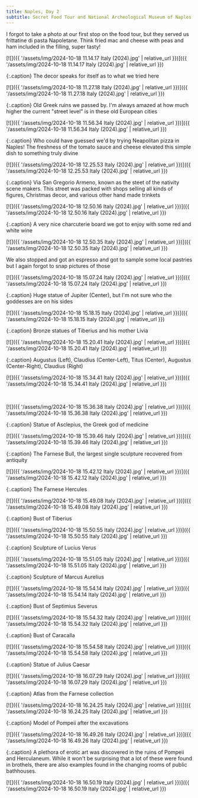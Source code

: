 ```yaml
---
title: Naples, Day 2
subtitle: Secret Food Tour and National Archeological Museum of Naples
---
```


I forgot to take a photo at our first stop on the food tour, but they served us frittatine di pasta Napoletane. Think fried mac and cheese with peas and ham included in the filling, super tasty!

[![]({{ '/assets/img/2024-10-18 11.14.17 Italy (2024).jpg' | relative_url }})]({{ '/assets/img/2024-10-18 11.14.17 Italy (2024).jpg' | relative_url }})

{:.caption}
The decor speaks for itself as to what we tried here

[![]({{ '/assets/img/2024-10-18 11.27.18 Italy (2024).jpg' | relative_url }})]({{ '/assets/img/2024-10-18 11.27.18 Italy (2024).jpg' | relative_url }})

{:.caption}
Old Greek ruins we passed by. I'm always amazed at how much higher the current "street level" is in these old European cities

[![]({{ '/assets/img/2024-10-18 11.56.34 Italy (2024).jpg' | relative_url }})]({{ '/assets/img/2024-10-18 11.56.34 Italy (2024).jpg' | relative_url }})

{:.caption}
Who could have guessed we'd by trying Neapolitan pizza in Naples! The freshness of the tomato sauce and cheese elevated this simple dish to something truly divine

[![]({{ '/assets/img/2024-10-18 12.25.53 Italy (2024).jpg' | relative_url }})]({{ '/assets/img/2024-10-18 12.25.53 Italy (2024).jpg' | relative_url }})

{:.caption}
Via San Gregorio Armeno, known as the steet of the nativity scene makers. This street was packed with shops selling all kinds of figures, Christmas decor, and various other hand made trinkets

[![]({{ '/assets/img/2024-10-18 12.50.16 Italy (2024).jpg' | relative_url }})]({{ '/assets/img/2024-10-18 12.50.16 Italy (2024).jpg' | relative_url }})

{:.caption}
A very nice charcuterie board we got to enjoy with some red and white wine

[![]({{ '/assets/img/2024-10-18 12.50.35 Italy (2024).jpg' | relative_url }})]({{ '/assets/img/2024-10-18 12.50.35 Italy (2024).jpg' | relative_url }})

We also stopped and got an espresso and got to sample some local pastries but I again forgot to snap pictures of those

[![]({{ '/assets/img/2024-10-18 15.07.24 Italy (2024).jpg' | relative_url }})]({{ '/assets/img/2024-10-18 15.07.24 Italy (2024).jpg' | relative_url }})

{:.caption}
Huge statue of Jupiter (Center), but I'm not sure who the goddesses are on his sides

[![]({{ '/assets/img/2024-10-18 15.18.15 Italy (2024).jpg' | relative_url }})]({{ '/assets/img/2024-10-18 15.18.15 Italy (2024).jpg' | relative_url }})

{:.caption}
Bronze statues of Tiberius and his mother Livia

[![]({{ '/assets/img/2024-10-18 15.20.41 Italy (2024).jpg' | relative_url }})]({{ '/assets/img/2024-10-18 15.20.41 Italy (2024).jpg' | relative_url }})

{:.caption}
Augustus (Left), Claudius (Center-Left), Titus (Center), Augustus (Center-Right), Claudius (Right)

[![]({{ '/assets/img/2024-10-18 15.34.41 Italy (2024).jpg' | relative_url }})]({{ '/assets/img/2024-10-18 15.34.41 Italy (2024).jpg' | relative_url }})

<br>

[![]({{ '/assets/img/2024-10-18 15.36.38 Italy (2024).jpg' | relative_url }})]({{ '/assets/img/2024-10-18 15.36.38 Italy (2024).jpg' | relative_url }})

{:.caption}
Statue of Asclepius, the Greek god of medicine

[![]({{ '/assets/img/2024-10-18 15.39.46 Italy (2024).jpg' | relative_url }})]({{ '/assets/img/2024-10-18 15.39.46 Italy (2024).jpg' | relative_url }})

{:.caption}
The Farnese Bull, the largest single sculpture recovered from antiquity

[![]({{ '/assets/img/2024-10-18 15.42.12 Italy (2024).jpg' | relative_url }})]({{ '/assets/img/2024-10-18 15.42.12 Italy (2024).jpg' | relative_url }})

{:.caption}
The Farnese Hercules

[![]({{ '/assets/img/2024-10-18 15.49.08 Italy (2024).jpg' | relative_url }})]({{ '/assets/img/2024-10-18 15.49.08 Italy (2024).jpg' | relative_url }})

{:.caption}
Bust of Tiberius

[![]({{ '/assets/img/2024-10-18 15.50.55 Italy (2024).jpg' | relative_url }})]({{ '/assets/img/2024-10-18 15.50.55 Italy (2024).jpg' | relative_url }})

{:.caption}
Sculpture of Lucius Verus

[![]({{ '/assets/img/2024-10-18 15.51.05 Italy (2024).jpg' | relative_url }})]({{ '/assets/img/2024-10-18 15.51.05 Italy (2024).jpg' | relative_url }})

{:.caption}
Sculpture of Marcus Aurelius

[![]({{ '/assets/img/2024-10-18 15.54.14 Italy (2024).jpg' | relative_url }})]({{ '/assets/img/2024-10-18 15.54.14 Italy (2024).jpg' | relative_url }})

{:.caption}
Bust of Septimius Severus

[![]({{ '/assets/img/2024-10-18 15.54.32 Italy (2024).jpg' | relative_url }})]({{ '/assets/img/2024-10-18 15.54.32 Italy (2024).jpg' | relative_url }})

{:.caption}
Bust of Caracalla

[![]({{ '/assets/img/2024-10-18 15.54.58 Italy (2024).jpg' | relative_url }})]({{ '/assets/img/2024-10-18 15.54.58 Italy (2024).jpg' | relative_url }})

{:.caption}
Statue of Julius Caesar

[![]({{ '/assets/img/2024-10-18 16.07.29 Italy (2024).jpg' | relative_url }})]({{ '/assets/img/2024-10-18 16.07.29 Italy (2024).jpg' | relative_url }})

{:.caption}
Atlas from the Farnese collection

[![]({{ '/assets/img/2024-10-18 16.24.25 Italy (2024).jpg' | relative_url }})]({{ '/assets/img/2024-10-18 16.24.25 Italy (2024).jpg' | relative_url }})

{:.caption}
Model of Pompeii after the excavations

[![]({{ '/assets/img/2024-10-18 16.49.26 Italy (2024).jpg' | relative_url }})]({{ '/assets/img/2024-10-18 16.49.26 Italy (2024).jpg' | relative_url }})

{:.caption}
A plethora of erotic art was discovered in the ruins of Pompeii and Herculaneum. While it won't be surprising that a lot of these were found in brothels, there are also examples found in the changing rooms of public bathhouses.

[![]({{ '/assets/img/2024-10-18 16.50.19 Italy (2024).jpg' | relative_url }})]({{ '/assets/img/2024-10-18 16.50.19 Italy (2024).jpg' | relative_url }})
